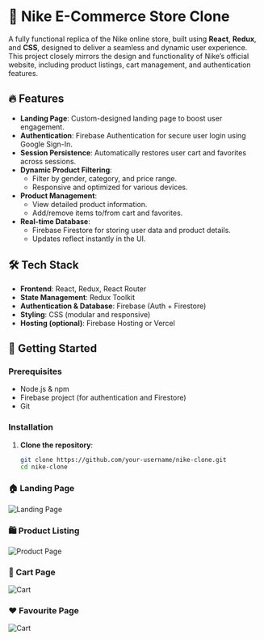 # 🏀 Nike E-Commerce Store Clone

A fully functional replica of the Nike online store, built using **React**, **Redux**, and **CSS**, designed to deliver a seamless and dynamic user experience. This project closely mirrors the design and functionality of Nike’s official website, including product listings, cart management, and authentication features.

## 🔥 Features

- **Landing Page**: Custom-designed landing page to boost user engagement.
- **Authentication**: Firebase Authentication for secure user login using Google Sign-In.
- **Session Persistence**: Automatically restores user cart and favorites across sessions.
- **Dynamic Product Filtering**:
  - Filter by gender, category, and price range.
  - Responsive and optimized for various devices.
- **Product Management**:
  - View detailed product information.
  - Add/remove items to/from cart and favorites.
- **Real-time Database**:
  - Firebase Firestore for storing user data and product details.
  - Updates reflect instantly in the UI.

## 🛠 Tech Stack

- **Frontend**: React, Redux, React Router
- **State Management**: Redux Toolkit
- **Authentication & Database**: Firebase (Auth + Firestore)
- **Styling**: CSS (modular and responsive)
- **Hosting (optional)**: Firebase Hosting or Vercel

## 🚀 Getting Started

### Prerequisites

- Node.js & npm
- Firebase project (for authentication and Firestore)
- Git

### Installation

1. **Clone the repository**:
   ```bash
   git clone https://github.com/your-username/nike-clone.git
   cd nike-clone


### 🏠 Landing Page
![Landing Page](./ScreenShots/LandingPage.png)

### 🛍️ Product Listing
![Product Page](./ScreenShots/Homepage.png)

### 🛒 Cart Page
![Cart](./ScreenShots/CartItem.png)

### ❤️ Favourite Page
![Cart](./ScreenShots/FavouriteItem.png)
